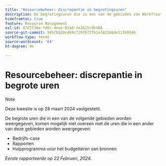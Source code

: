 ```yaml
---
title: "Resourcebeheer: discrepantie in begrotingsuren"
description: De begrotingsuren die in een van de gebieden van Workfront worden weergegeven, komen mogelijk niet overeen met die in een ander gebied.
hidefromtoc: true
feature: Resource Management
exl-id: 67d7f36e-f40c-4eee-92a0-fe1625c9b486
source-git-commit: 9457b520c469c729f8727b1efd21bbde117b9546
workflow-type: tm+mt
source-wordcount: '64'
ht-degree: 0%

---
```


# Resourcebeheer: discrepantie in begrote uren

>[!NOTE]
>
>Deze kwestie is op 28 maart 2024 vastgesteld.

De begrote uren die in een van de volgende gebieden worden weergegeven, komen mogelijk niet overeen met de uren die in een ander van deze gebieden worden weergegeven:

* Bedrijfs-case
* Rapporten
* Hulpprogramma voor het budgetteren van bronnen

_Eerste rapporteerde op 22 Februari, 2024._
